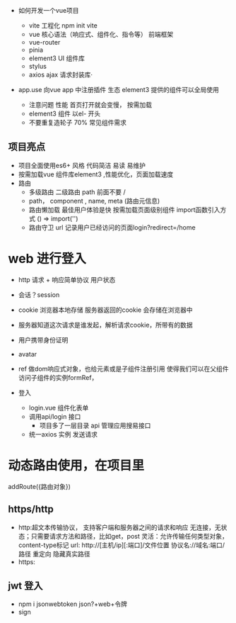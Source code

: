 - 如何开发一个vue项目
  - vite 工程化 
    npm init vite 
  - vue 核心语法（响应式、组件化、指令等）
    前端框架
  - vue-router
  - pinia
  - element3 UI 组件库
  - stylus 
  - axios  ajax 请求封装库·

- app.use
  向vue app 中注册插件  生态
  element3 提供的组件可以全局使用
  - 注意问题 性能
    首页打开就会变慢， 按需加载
  - element3 组件 以el- 开头
  - 不要重复造轮子  70% 常见组件需求

##  项目亮点
- 项目全面使用es6+ 风格
  代码简洁  易读  易维护
- 按需加载vue 组件库element3 ,性能优化，页面加载速度
- 路由
  - 多级路由
    二级路由 path  前面不要 / 
  - path， component , name, meta (路由元信息)
  - 路由懒加载
    最佳用户体验是快 
    按需加载页面级别组件 import函数引入方式 () => import('')
  - 路由守卫 url 记录用户已经访问的页面login?redirect=/home

# web 进行登入
  - http 请求 + 响应简单协议 用户状态
  - 会话？session
  - cookie
    浏览器本地存储
    服务器返回的cookie 会存储在浏览器中
  - 服务器知道这次请求是谁发起，解析请求cookie，所带有的数据
  - 用户携带身份证明
  - avatar

- ref 做dom响应式对象，也给元素或是子组件注册引用
  使得我们可以在父组件访问子组件的实例formRef，

- 登入
  - login.vue 组件化表单
  - 调用api/login 接口
    - 项目多了一层目录 api 管理应用搜易接口
  - 统一axios 实例 发送请求

# 动态路由使用，在项目里
 
  addRoute({路由对象})

## https/http

- http:超文本传输协议，
  支持客户端和服务器之间的请求和响应
  无连接，无状态；只需要请求方法和路径，比如get，post
  灵活：允许传输任何类型对象，content-type标记
  url: http://[主机/ip][:端口]/文件位置
        协议名://域名:端口/路径   重定向 隐藏真实路径
- https:


## jwt 登入
   - npm i jsonwebtoken json?+web+令牌
   - sign 
